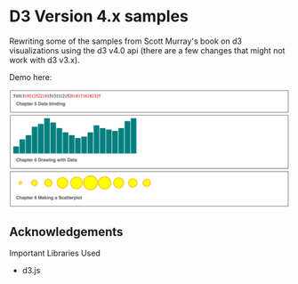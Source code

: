 
D3 Version 4.x samples
===================
Rewriting some of the samples from Scott Murray's book on d3 visualizations using the d3 v4.0 api (there are a few changes that might not work with d3 v3.x).

Demo here: 

![](/img/sc.jpg?raw=true)




Acknowledgements
-------------------------------------------------
Important Libraries Used
- d3.js
